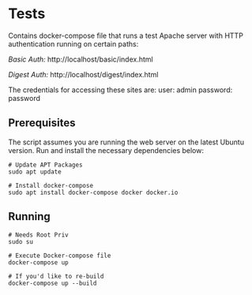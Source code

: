 # Tests
Contains docker-compose file that runs a test Apache server with HTTP authentication running on certain paths:

*Basic Auth:*
http://localhost/basic/index.html

*Digest Auth:*
http://localhost/digest/index.html

The credentials for accessing these sites are:
user: admin
password: password


## Prerequisites
The script assumes you are running the web server on the latest Ubuntu version.
Run and install the necessary dependencies below:

    # Update APT Packages
    sudo apt update

    # Install docker-compose
    sudo apt install docker-compose docker docker.io


## Running

    # Needs Root Priv
    sudo su

    # Execute Docker-compose file
    docker-compose up

    # If you'd like to re-build
    docker-compose up --build
